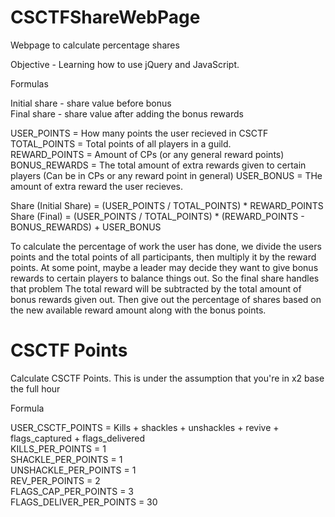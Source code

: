 # CSCTFShareWebPage
Webpage to calculate percentage shares

Objective - Learning how to use jQuery and JavaScript.

Formulas

Initial share - share value before bonus  
Final share - share value after adding the bonus rewards

USER_POINTS = How many points the user recieved in CSCTF  
TOTAL_POINTS = Total points of all players in a guild.  
REWARD_POINTS = Amount of CPs (or any general reward points)  
BONUS_REWARDS = The total amount of extra rewards given to certain players (Can be in CPs or any reward point in general) 
USER_BONUS = THe amount of extra reward the user recieves. 

Share (Initial Share) = (USER_POINTS / TOTAL_POINTS) * REWARD_POINTS  
Share (Final) = (USER_POINTS / TOTAL_POINTS) * (REWARD_POINTS - BONUS_REWARDS) + USER_BONUS

To calculate the percentage of work the user has done, we divide the users points and the total points of all participants, then multiply it by the reward points.
At some point, maybe a leader may decide they want to give bonus rewards to certain players to balance things out. So the final share handles that problem
The total reward will be subtracted by the total amount of bonus rewards given out. Then give out the percentage of shares based on the new available reward amount along with the bonus points.

# CSCTF Points
Calculate CSCTF Points. This is under the assumption that you're in x2 base the full hour

Formula

USER_CSCTF_POINTS = Kills + shackles + unshackles + revive + flags_captured + flags_delivered   
KILLS_PER_POINTS = 1  
SHACKLE_PER_POINTS = 1  
UNSHACKLE_PER_POINTS = 1  
REV_PER_POINTS = 2  
FLAGS_CAP_PER_POINTS = 3  
FLAGS_DELIVER_PER_POINTS = 30 
